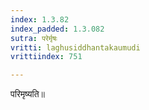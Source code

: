 ```yaml
---
index: 1.3.82
index_padded: 1.3.082
sutra: परेर्मृषः
vritti: laghusiddhantakaumudi
vrittiindex: 751

---
```

परिमृष्यति॥